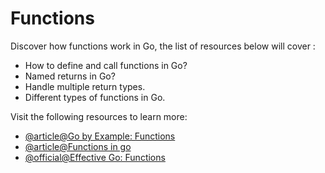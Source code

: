 # Functions

Discover how functions work in Go, the list of resources below will cover :

- How to define and call functions in Go?
- Named returns in Go?
- Handle multiple return types.
- Different types of functions in Go.

Visit the following resources to learn more:

- [@article@Go by Example: Functions](https://gobyexample.com/functions)
- [@article@Functions in go](https://www.golangprograms.com/go-language/functions.html)
- [@official@Effective Go: Functions](https://go.dev/doc/effective_go#functions)
